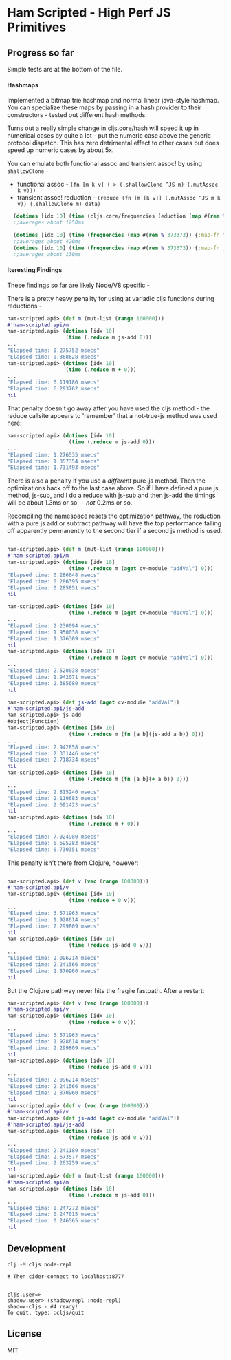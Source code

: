 # Ham Scripted - High Perf JS Primitives


## Progress so far

Simple tests are at the bottom of the file.

#### Hashmaps

Implemented a bitmap trie hashmap and normal linear java-style hashmap.
You can specialize these maps by passing in a hash provider to their constructors - tested out
different hash methods.

Turns out a really simple change in cljs.core/hash will speed it up in numerical cases by quite
a lot - put the numeric case above the generic protocol dispatch.  This has zero detrimental
effect to other cases but does speed up numeric cases by about 5x.


You can emulate both functional assoc and transient assoc! by using `shallowClone` -

* functional assoc - `(fn [m k v] (-> (.shallowClone ^JS m) (.mutAssoc k v)))`
* transient assoc! reduction - `(reduce (fn [m [k v]] (.mutAssoc ^JS m k v)) (.shallowClone m) data)`




```clojure
  (dotimes [idx 10] (time (cljs.core/frequencies (eduction (map #(rem % 373373)) (range 1000000)))))
  ;;averages about 1250ms

  (dotimes [idx 10] (time (frequencies (map #(rem % 373373)) {:map-fn mut-map} (range 1000000))))
  ;;averages about 420ms
  (dotimes [idx 10] (time (frequencies (map #(rem % 373373)) {:map-fn java-hashmap} (range 1000000))))
  ;;averages about 130ms
```


#### Iteresting Findings

These findings so far are likely Node/V8 specific -

There is a pretty heavy penality for using at variadic cljs functions during reductions -

 ```clojure
ham-scripted.api> (def m (mut-list (range 100000)))
#'ham-scripted.api/m
ham-scripted.api> (dotimes [idx 10]
                    (time (.reduce m js-add 0)))
...
"Elapsed time: 0.275752 msecs"
"Elapsed time: 0.368628 msecs"
ham-scripted.api> (dotimes [idx 10]
                    (time (.reduce m + 0)))
...
"Elapsed time: 6.119186 msecs"
"Elapsed time: 6.293762 msecs"
nil
 ```

That penalty doesn't go away after you have used the cljs method - the reduce callsite
appears to 'remember' that a not-true-js method was used here:

```clojure
ham-scripted.api> (dotimes [idx 10]
                    (time (.reduce m js-add 0)))
...
"Elapsed time: 1.276535 msecs"
"Elapsed time: 1.357354 msecs"
"Elapsed time: 1.731493 msecs"
```

There is also a penalty if you use a *different* pure-js method.  Then the optimizations
back off to the last case above.  So if I have defined a pure js method, js-sub,
and I do a reduce with js-sub and then js-add the timings will be about 1.3ms or so --
*not* 0.2ms or so.


Recompiling the namespace resets the optimization pathway, the reduction with a pure
js add or subtract pathway will have the top performance falling off apparently permanently
to the second tier if a second js method is used.


```clojure

ham-scripted.api> (def m (mut-list (range 100000)))
#'ham-scripted.api/m
ham-scripted.api> (dotimes [idx 10]
                    (time (.reduce m (aget cv-module "addVal") 0)))
"Elapsed time: 0.286648 msecs"
"Elapsed time: 0.286395 msecs"
"Elapsed time: 0.285851 msecs"
nil

ham-scripted.api> (dotimes [idx 10]
                    (time (.reduce m (aget cv-module "decVal") 0)))
...
"Elapsed time: 2.230094 msecs"
"Elapsed time: 1.950038 msecs"
"Elapsed time: 1.376309 msecs"
nil
ham-scripted.api> (dotimes [idx 10]
                    (time (.reduce m (aget cv-module "addVal") 0)))
...
"Elapsed time: 2.520038 msecs"
"Elapsed time: 1.942071 msecs"
"Elapsed time: 2.385680 msecs"
nil

ham-scripted.api> (def js-add (aget cv-module "addVal"))
#'ham-scripted.api/js-add
ham-scripted.api> js-add
#object[Function]
ham-scripted.api> (dotimes [idx 10]
                    (time (.reduce m (fn [a b](js-add a b)) 0)))
...
"Elapsed time: 2.942858 msecs"
"Elapsed time: 2.331446 msecs"
"Elapsed time: 2.718734 msecs"
nil
ham-scripted.api> (dotimes [idx 10]
                    (time (.reduce m (fn [a b](+ a b)) 0)))
...
"Elapsed time: 2.815240 msecs"
"Elapsed time: 2.119683 msecs"
"Elapsed time: 2.691423 msecs"
nil
ham-scripted.api> (dotimes [idx 10]
                    (time (.reduce m + 0)))
...
"Elapsed time: 7.024980 msecs"
"Elapsed time: 6.695283 msecs"
"Elapsed time: 6.730351 msecs"
```

This penalty isn't there from Clojure, however:

```clojure

ham-scripted.api> (def v (vec (range 100000)))
#'ham-scripted.api/v
ham-scripted.api> (dotimes [idx 10]
                    (time (reduce + 0 v)))
...
"Elapsed time: 3.571963 msecs"
"Elapsed time: 1.928614 msecs"
"Elapsed time: 2.299809 msecs"
nil
ham-scripted.api> (dotimes [idx 10]
                    (time (reduce js-add 0 v)))
...
"Elapsed time: 2.096214 msecs"
"Elapsed time: 2.241566 msecs"
"Elapsed time: 2.870960 msecs"
nil
```

But the Clojure pathway never hits the fragile fastpath.
After a restart:

```clojure
ham-scripted.api> (def v (vec (range 100000)))
#'ham-scripted.api/v
ham-scripted.api> (dotimes [idx 10]
                    (time (reduce + 0 v)))
...
"Elapsed time: 3.571963 msecs"
"Elapsed time: 1.928614 msecs"
"Elapsed time: 2.299809 msecs"
nil
ham-scripted.api> (dotimes [idx 10]
                    (time (reduce js-add 0 v)))
...
"Elapsed time: 2.096214 msecs"
"Elapsed time: 2.241566 msecs"
"Elapsed time: 2.870960 msecs"
nil
ham-scripted.api> (def v (vec (range 100000)))
#'ham-scripted.api/v
ham-scripted.api> (def js-add (aget cv-module "addVal"))
#'ham-scripted.api/js-add
ham-scripted.api> (dotimes [idx 10]
                    (time (reduce js-add 0 v)))
...
"Elapsed time: 2.241189 msecs"
"Elapsed time: 2.673577 msecs"
"Elapsed time: 2.263259 msecs"
nil
ham-scripted.api> (def m (mut-list (range 100000)))
#'ham-scripted.api/m
ham-scripted.api> (dotimes [idx 10]
                    (time (.reduce m js-add 0)))
...
"Elapsed time: 0.247272 msecs"
"Elapsed time: 0.247015 msecs"
"Elapsed time: 0.246565 msecs"
nil
```

## Development


```console
clj -M:cljs node-repl

# Then cider-connect to localhost:8777


cljs.user=>
shadow.user> (shadow/repl :node-repl)
shadow-cljs - #4 ready!
To quit, type: :cljs/quit
```

## License

MIT
